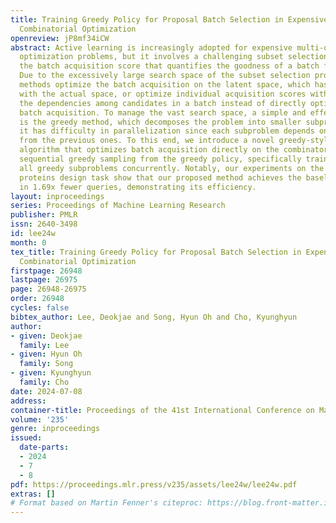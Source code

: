 ```yaml
---
title: Training Greedy Policy for Proposal Batch Selection in Expensive Multi-Objective
  Combinatorial Optimization
openreview: jP8mf34iCW
abstract: Active learning is increasingly adopted for expensive multi-objective combinatorial
  optimization problems, but it involves a challenging subset selection problem, optimizing
  the batch acquisition score that quantifies the goodness of a batch for evaluation.
  Due to the excessively large search space of the subset selection problem, prior
  methods optimize the batch acquisition on the latent space, which has discrepancies
  with the actual space, or optimize individual acquisition scores without considering
  the dependencies among candidates in a batch instead of directly optimizing the
  batch acquisition. To manage the vast search space, a simple and effective approach
  is the greedy method, which decomposes the problem into smaller subproblems, yet
  it has difficulty in parallelization since each subproblem depends on the outcome
  from the previous ones. To this end, we introduce a novel greedy-style subset selection
  algorithm that optimizes batch acquisition directly on the combinatorial space by
  sequential greedy sampling from the greedy policy, specifically trained to address
  all greedy subproblems concurrently. Notably, our experiments on the red fluorescent
  proteins design task show that our proposed method achieves the baseline performance
  in 1.69x fewer queries, demonstrating its efficiency.
layout: inproceedings
series: Proceedings of Machine Learning Research
publisher: PMLR
issn: 2640-3498
id: lee24w
month: 0
tex_title: Training Greedy Policy for Proposal Batch Selection in Expensive Multi-Objective
  Combinatorial Optimization
firstpage: 26948
lastpage: 26975
page: 26948-26975
order: 26948
cycles: false
bibtex_author: Lee, Deokjae and Song, Hyun Oh and Cho, Kyunghyun
author:
- given: Deokjae
  family: Lee
- given: Hyun Oh
  family: Song
- given: Kyunghyun
  family: Cho
date: 2024-07-08
address:
container-title: Proceedings of the 41st International Conference on Machine Learning
volume: '235'
genre: inproceedings
issued:
  date-parts:
  - 2024
  - 7
  - 8
pdf: https://proceedings.mlr.press/v235/assets/lee24w/lee24w.pdf
extras: []
# Format based on Martin Fenner's citeproc: https://blog.front-matter.io/posts/citeproc-yaml-for-bibliographies/
---
```

